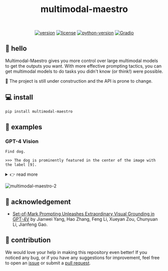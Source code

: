 
<div align="center">

  <h1>multimodal-maestro</h1>

  <br>

  [![version](https://badge.fury.io/py/multimodal-maestro.svg)](https://badge.fury.io/py/multimodal-maestro)
  [![license](https://img.shields.io/pypi/l/multimodal-maestro)](https://github.com/roboflow/multimodal-maestro/blob/main/LICENSE)
  [![python-version](https://img.shields.io/pypi/pyversions/multimodal-maestro)](https://badge.fury.io/py/multimodal-maestro)
  [![Gradio](https://img.shields.io/badge/%F0%9F%A4%97%20Hugging%20Face-Spaces-blue)](https://huggingface.co/spaces/Roboflow/SoM)


</div>

## 👋 hello

Multimodal-Maestro gives you more control over large multimodal models to get the 
outputs you want. With more effective prompting tactics, you can get multimodal models 
to do tasks you didn't know (or think!) were possible.

🚧 The project is still under construction and the API is prone to change.

## 💻 install

```bash
pip install multimodal-maestro
```

## 🚀 examples

### GPT-4 Vision

```
Find dog.

>>> The dog is prominently featured in the center of the image with the label [9].
```

<details close>
<summary>👉 read more</summary>

- **create marks**

```python

```

- **visualize marks**

```python

```

- **refine marks**

```python

```

- **extract related marks**

```python

```

</details>

![multimodal-maestro-2](https://github.com/roboflow/multimodal-maestro/assets/26109316/c04f2b18-2a1d-4535-9582-e5d3ec0a926e)

## 💜 acknowledgement

- [Set-of-Mark Prompting Unleashes Extraordinary Visual Grounding
in GPT-4V](https://arxiv.org/abs/2310.11441) by Jianwei Yang, Hao Zhang, Feng Li, Xueyan
Zou, Chunyuan Li, Jianfeng Gao.

## 🦸 contribution

We would love your help in making this repository even better! If you noticed any bug, 
or if you have any suggestions for improvement, feel free to open an 
[issue](https://github.com/roboflow/set-of-mark/issues) or submit a 
[pull request](https://github.com/roboflow/set-of-mark/pulls).
